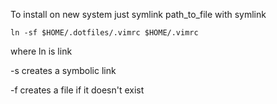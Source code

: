 To install on new system just symlink path_to_file with symlink

`ln -sf $HOME/.dotfiles/.vimrc $HOME/.vimrc`

where ln is link

-s creates a symbolic link

-f creates a file if it doesn't exist
